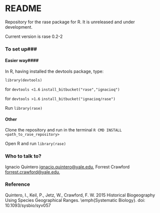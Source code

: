 # README #

Repository for the rase package for R. It is unreleased and under development. 

Current version is rase 0.2-2

### To set up###

#### Easier way####

In R, having installed the devtools package, type:

`library(devtools)`

for `devtools <1.6`
`install_bitbucket("rase","ignacioq")` 

for `devtools >1.6`
`install_bitbucket("ignacioq/rase")` 

Run `library(rase)`

#### Other ####
Clone the repository and run in the terminal `R CMD INSTALL <path_to_rase_repository>`

Open R and run `library(rase)`

### Who to talk to? ###

Ignacio Quintero <ignacio.quintero@yale.edu>,
Forrest Crawford <forrest.crawford@yale.edu>,

### Reference ###
Quintero, I., Keil, P., Jetz, W., Crawford, F. W. 2015 Historical Biogeography Using Species Geographical Ranges. \emph{Systematic Biology}. doi: 10.1093/sysbio/syv057